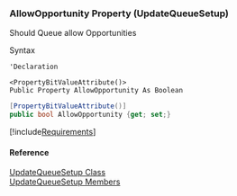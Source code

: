 ﻿### AllowOpportunity Property (UpdateQueueSetup)

Should Queue allow Opportunities

Syntax

```vbnet
'Declaration

<PropertyBitValueAttribute()>
Public Property AllowOpportunity As Boolean
```

```csharp
[PropertyBitValueAttribute()]
public bool AllowOpportunity {get; set;}
```

[!include[Requirements](../partials/requirements.md)]

#### Reference

[UpdateQueueSetup Class](FChoice.Toolkits.Clarify~FChoice.Toolkits.Clarify.Interfaces.UpdateQueueSetup.md)  
[UpdateQueueSetup Members](FChoice.Toolkits.Clarify~FChoice.Toolkits.Clarify.Interfaces.UpdateQueueSetup_members.md)